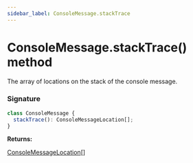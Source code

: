 ```yaml
---
sidebar_label: ConsoleMessage.stackTrace
---
```


# ConsoleMessage.stackTrace() method

The array of locations on the stack of the console message.

### Signature

```typescript
class ConsoleMessage {
  stackTrace(): ConsoleMessageLocation[];
}
```

**Returns:**

[ConsoleMessageLocation](./puppeteer.consolemessagelocation.md)\[\]
